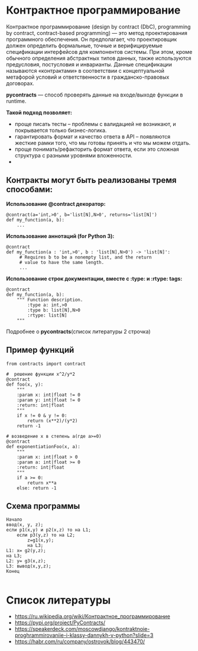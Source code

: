 # Контрактное программирование

Контрактное программирование (design by contract (DbC), programming by contract, contract-based programming) — это метод проектирования программного обеспечения. Он предполагает, что проектировщик должен определить формальные, точные и верифицируемые спецификации интерфейсов для компонентов системы. При этом, кроме обычного определения абстрактных типов данных, также используются предусловия, постусловия и инварианты. Данные спецификации называются «контрактами» в соответствии с концептуальной метафорой условий и ответственности в гражданско-правовых договорах.

**pycontracts** — способ проверять данные на входе/выходе функции в runtime.

**Такой подход позволяет:**

- проще писать тесты – проблемы с валидацией не возникают, и покрывается только бизнес-логика.
- гарантировать формат и качество ответа в API – появляются жесткие рамки того, что мы готовы принять и что мы можем отдать.
- проще понимать/рефакторить формат ответа, если это сложная структура с разными уровнями вложенности.
- 
## Контракты могут быть реализованы тремя способами:

**Использование @contract декоратор:**

```
@contract(a='int,>0', b='list[N],N>0', returns='list[N]')
def my_function(a, b):
    ...
```

**Использование аннотаций (for Python 3):**

```
@contract
def my_function(a : 'int,>0', b : 'list[N],N>0') -> 'list[N]':
     # Requires b to be a nonempty list, and the return
     # value to have the same length.
     ...
 ```
 
**Использование строк документации, вместе с :type: и :rtype: tags:**
```
@contract
def my_function(a, b):
    """ Function description.
        :type a: int,>0
        :type b: list[N],N>0
        :rtype: list[N]
    """
  ```
  
Подробнее о **pycontracts**(список литературы 2 строчка)

## Пример функций
```
from contracts import contract

#  решение функции x^2/y*2
@contract
def foo(x, y):
    """
    :param x: int|float != 0
    :param y: int|float != 0
    :return: int|float
    """
    if x != 0 & y != 0:
    	return (x**2)/(y*2)
    return -1

# возведение x в степень a(где a>=0)
@contract
def exponentiationFoo(x, a):
    """
    :param x: int|float > 0
    :param a: int|float >= 0
    :return: int|float
    """
    if a >= 0:
    	return x**a
    else: return -1
```
## Схема программы
```
Начало
ввод(x, y, z);
если p1(x,y) и p2(x,z) то на L1;
    если p3(y,z) то на L2;
        z=g1(x,y);
        на L3;
L1: x= g2(y,z);
на L3;
L2: y= g3(x,z);
L3: вывод(x,y,z);
Конец
        
```

# Список литературы

- https://ru.wikipedia.org/wiki/Контрактное_программирование
- https://pypi.org/project/PyContracts/
- https://speakerdeck.com/moscowdjango/kontraktnoie-proghrammirovaniie-i-klassy-dannykh-v-python?slide=3
- https://habr.com/ru/company/ostrovok/blog/443470/
